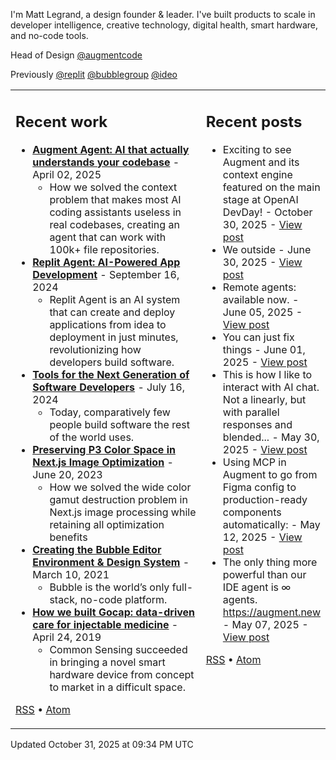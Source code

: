 I'm Matt Legrand, a design founder & leader. I've built products to scale in developer intelligence, creative technology, digital health, smart hardware, and no-code tools.

Head of Design [@augmentcode](https://github.com/augmentcode)

Previously [@replit](https://github.com/replit) [@bubblegroup](https://github.com/bubblegroup) [@ideo](https://github.com/ideo)

<table>
<tr>
<td width="65%" valign="top">

## Recent work

<!-- work starts -->
- **[Augment Agent: AI that actually understands your codebase](https://legrand.design/work/augment-agent)** - April 02, 2025
  - How we solved the context problem that makes most AI coding assistants useless in real codebases, creating an agent that can work with 100k+ file repositories.
- **[Replit Agent: AI-Powered App Development](https://legrand.design/work/replit-agent)** - September 16, 2024
  - Replit Agent is an AI system that can create and deploy applications from idea to deployment in just minutes, revolutionizing how developers build software.
- **[Tools for the Next Generation of Software Developers](https://legrand.design/work/replit)** - July 16, 2024
  - Today, comparatively few people build software the rest of the world uses.
- **[Preserving P3 Color Space in Next.js Image Optimization](https://legrand.design/work/nextjs-hdr-images)** - June 20, 2023
  - How we solved the wide color gamut destruction problem in Next.js image processing while retaining all optimization benefits
- **[Creating the Bubble Editor Environment & Design System](https://legrand.design/work/bubble)** - March 10, 2021
  - Bubble is the world’s only full-stack, no-code platform.
- **[How we built Gocap: data-driven care for injectable medicine](https://legrand.design/work/gocap)** - April 24, 2019
  - Common Sensing succeeded in bringing a novel smart hardware device from concept to market in a difficult space.

[RSS](https://legrand.design/rss) • [Atom](https://legrand.design/atom)
<!-- work ends -->

</td>
<td width="35%" valign="top">

## Recent posts

<!-- posts starts -->
- Exciting to see Augment and its context engine featured on the main stage at OpenAI DevDay! - October 30, 2025 - [View post](https://legrand.design/posts/exciting-to-see-augment-and-its-context-engine-fea-115460891139907318)
- We outside - June 30, 2025 - [View post](https://legrand.design/posts/we-outside-114773605831608980)
- Remote agents: available now. - June 05, 2025 - [View post](https://legrand.design/posts/remote-agents-available-now-114631700485834897)
- You can just fix things - June 01, 2025 - [View post](https://legrand.design/posts/you-can-just-fix-things-114609786711067320)
- This is how I like to interact with AI chat. Not a linearly, but with parallel responses and blended... - May 30, 2025 - [View post](https://legrand.design/posts/this-is-how-i-like-to-interact-with-ai-chat-not-a--114597543461030436)
- Using MCP in Augment to go from Figma config to production-ready components automatically: - May 12, 2025 - [View post](https://legrand.design/posts/using-mcp-in-augment-to-go-from-figma-config-to-pr-114495579180888218)
- The only thing more powerful than our IDE agent is ∞ agents. https://augment.new - May 07, 2025 - [View post](https://legrand.design/posts/the-only-thing-more-powerful-than-our-ide-agent-is-114467759412021813)

[RSS](https://legrand.design/posts/rss) • [Atom](https://legrand.design/posts/atom)
<!-- posts ends -->

</td>
</tr>
</table>

Updated <!-- last_updated starts -->October 31, 2025 at 09:34 PM UTC<!-- last_updated ends -->
